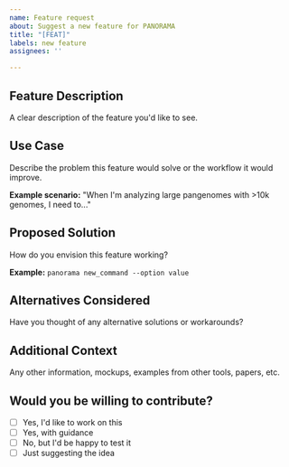 ```yaml
---
name: Feature request
about: Suggest a new feature for PANORAMA
title: "[FEAT]"
labels: new feature
assignees: ''

---
```


## Feature Description

A clear description of the feature you'd like to see.

## Use Case

Describe the problem this feature would solve or the workflow it would improve.

**Example scenario:**
"When I'm analyzing large pangenomes with >10k genomes, I need to..."

## Proposed Solution

How do you envision this feature working?

**Example:**
`panorama new_command --option value`

## Alternatives Considered

Have you thought of any alternative solutions or workarounds?

## Additional Context

Any other information, mockups, examples from other tools, papers, etc.

## Would you be willing to contribute?

- [ ] Yes, I'd like to work on this
- [ ] Yes, with guidance
- [ ] No, but I'd be happy to test it
- [ ] Just suggesting the idea
